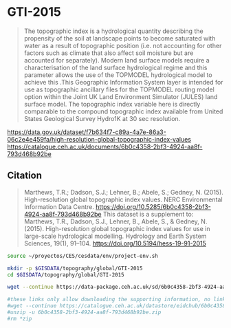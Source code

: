 # GTI-2015

> The topographic index is a hydrological quantity describing the propensity of the soil at landscape points to become saturated with water as a result of topographic position (i.e. not accounting for other factors such as climate that also affect soil moisture but are accounted for separately). Modern land surface models require a characterisation of the land surface hydrological regime and this parameter allows the use of the TOPMODEL hydrological model to achieve this .This Geographic Information System layer is intended for use as topographic ancillary files for the TOPMODEL routing model option within the Joint UK Land Environment Simulator (JULES) land surface model. The topographic index variable here is directly comparable to the compound topographic index available from United States Geological Survey Hydro1K at 30 sec resolution.

https://data.gov.uk/dataset/f7b634f7-c89a-4a7e-86a3-06c2e4e459fa/high-resolution-global-topographic-index-values
https://catalogue.ceh.ac.uk/documents/6b0c4358-2bf3-4924-aa8f-793d468b92be

## Citation

> Marthews, T.R.; Dadson, S.J.; Lehner, B.; Abele, S.; Gedney, N. (2015). High-resolution global topographic index values. NERC Environmental Information Data Centre. https://doi.org/10.5285/6b0c4358-2bf3-4924-aa8f-793d468b92be
> This dataset is a supplement to: Marthews, T.R., Dadson, S.J., Lehner, B., Abele, S., & Gedney, N. (2015). High-resolution global topographic index values for use in large-scale hydrological modelling. Hydrology and Earth System Sciences, 19(1), 91–104. https://doi.org/10.5194/hess-19-91-2015

```sh
source ~/proyectos/CES/cesdata/env/project-env.sh

mkdir -p $GISDATA/topography/global/GTI-2015
cd $GISDATA/topography/global/GTI-2015

wget --continue https://data-package.ceh.ac.uk/sd/6b0c4358-2bf3-4924-aa8f-793d468b92be.zip

#these links only allow downloading the supporting information, no link to the dataset
#wget --continue https://catalogue.ceh.ac.uk/datastore/eidchub/6b0c4358-2bf3-4924-aa8f-793d468b92be/6b0c4358-2bf3-4924-aa8f-793d468b92be.zip
#unzip -u 6b0c4358-2bf3-4924-aa8f-793d468b92be.zip
#rm *zip

```
